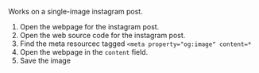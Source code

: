 Works on a single-image instagram post.

1. Open the webpage for the instagram post.
2. Open the web source code for the instagram post.
3. Find the meta resourcec tagged `<meta property="og:image" content=*`
4. Open the webpage in the `content` field.
5. Save the image
